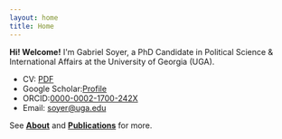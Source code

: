 ```yaml
---
layout: home
title: Home
---
```



**Hi! Welcome!** I'm Gabriel Soyer, a PhD Candidate in Political Science & International Affairs at the University of Georgia (UGA). 


- CV: [PDF](/assets/cv/cv.pdf)  
- Google Scholar:[Profile](https://scholar.google.com/citations?user=YF_cAGQAAAAJ&hl=pt-BR)  
- ORCID:[0000-0002-1700-242X](https://orcid.org/0000-0002-1700-242X)  
- Email: soyer@uga.edu


See **[About](/about/)** and **[Publications](/publications/)** for more.
